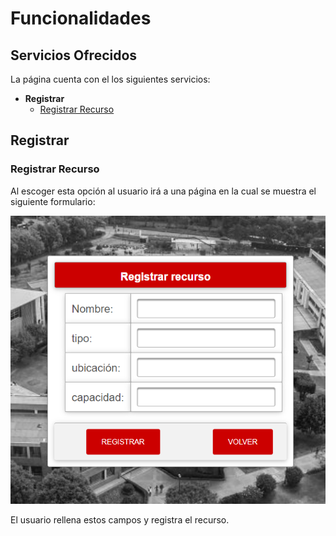 # Funcionalidades

## Servicios Ofrecidos

La página cuenta con el los siguientes servicios:
+ **Registrar**
   + [Registrar Recurso](#registrar-recurso)

## Registrar

### Registrar Recurso

Al escoger esta opción al usuario irá a una página en la cual se muestra el siguiente formulario:

![](/resources/md/regi.png)

El usuario rellena estos campos y registra el recurso.
